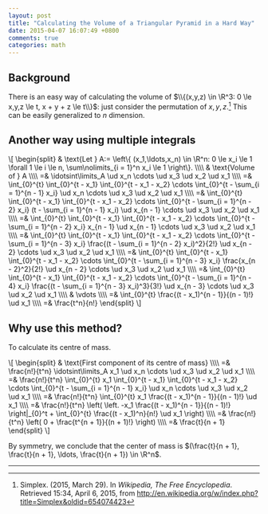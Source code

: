 ```yaml
---
layout: post
title: "Calculating the Volume of a Triangular Pyramid in a Hard Way"
date: 2015-04-07 16:07:49 +0800
comments: true
categories: math
---
```


Background
---

There is an easy way of calculating the volume of $\\{(x,y,z) \in
\R^3: 0 \le x,y,z \le t, x + y + z \le t\\}$: just consider the
permutation of $x,y,z$.[^easy_vol]  This can be easily generalized to
$n$ dimension.

Another way using multiple integrals
---

<div class="myeqn">
\[
\begin{split}
& \text{Let } A:= \left\{ (x_1,\ldots,x_n) \in \R^n: 0 \le x_i \le 1
\forall 1 \le i \le n, \sum\nolimits_{i = 1}^n x_i \le 1 \right\}.
\\\\
& \text{Volume of } A \\\\
=& \idotsint\limits_A \ud x_n \cdots \ud x_3 \ud x_2 \ud x_1 \\\\
=& \int_{0}^{t} \int_{0}^{t - x_1} \int_{0}^{t - x_1 - x_2} \cdots
\int_{0}^{t - \sum_{i = 1}^{n - 1} x_i} \ud x_n \cdots \ud x_3 \ud x_2
\ud x_1 \\\\
=& \int_{0}^{t} \int_{0}^{t - x_1} \int_{0}^{t - x_1 - x_2} \cdots
\int_{0}^{t - \sum_{i = 1}^{n - 2} x_i} (t - \sum_{i = 1}^{n - 1} x_i)
\ud x_{n - 1} \cdots \ud x_3 \ud x_2 \ud x_1 \\\\
=& \int_{0}^{t} \int_{0}^{t - x_1} \int_{0}^{t - x_1 - x_2} \cdots
\int_{0}^{t - \sum_{i = 1}^{n - 2} x_i} x_{n - 1} \ud x_{n - 1} \cdots
\ud x_3 \ud x_2 \ud x_1 \\\\
=& \int_{0}^{t} \int_{0}^{t - x_1} \int_{0}^{t - x_1 - x_2} \cdots
\int_{0}^{t - \sum_{i = 1}^{n - 3} x_i} \frac{(t - \sum_{i = 1}^{n -
2} x_i)^2}{2!} \ud x_{n - 2} \cdots \ud x_3 \ud x_2 \ud x_1 \\\\
=& \int_{0}^{t} \int_{0}^{t - x_1} \int_{0}^{t - x_1 - x_2} \cdots
\int_{0}^{t - \sum_{i = 1}^{n - 3} x_i} \frac{x_{n - 2}^2}{2!} \ud
x_{n - 2} \cdots \ud x_3 \ud x_2 \ud x_1 \\\\
=& \int_{0}^{t} \int_{0}^{t - x_1} \int_{0}^{t - x_1 - x_2} \cdots
\int_{0}^{t - \sum_{i = 1}^{n - 4} x_i} \frac{(t - \sum_{i = 1}^{n -
3} x_i)^3}{3!} \ud x_{n - 3} \cdots \ud x_3 \ud x_2 \ud x_1 \\\\
& \vdots \\\\
=& \int_{0}^{t} \frac{(t - x_1)^{n - 1}}{(n - 1)!} \ud x_1 \\\\
=& \frac{t^n}{n!}
\end{split}
\]
</div>

Why use this method?
---

To calculate its centre of mass.

<div class="myeqn">
\[
\begin{split}
& \text{First component of its centre of mass} \\\\
=& \frac{n!}{t^n} \idotsint\limits_A x_1 \ud x_n \cdots \ud x_3 \ud
x_2 \ud x_1 \\\\
=& \frac{n!}{t^n} \int_{0}^{t} x_1 \int_{0}^{t - x_1} \int_{0}^{t -
x_1 - x_2} \cdots \int_{0}^{t - \sum_{i = 1}^{n - 1} x_i} \ud x_n
\cdots \ud x_3 \ud x_2 \ud x_1 \\\\
=& \frac{n!}{t^n} \int_{0}^{t} x_1 \frac{(t - x_1)^{n - 1}}{(n - 1)!}
\ud x_1 \\\\
=& \frac{n!}{t^n} \left( \left. -x_1 \frac{(t - x_1)^{n - 1}}{(n -
1)!} \right|_{0}^t + \int_{0}^{t} \frac{(t - x_1)^n}{n!} \ud x_1
\right) \\\\
=& \frac{n!}{t^n} \left( 0 + \frac{t^{n + 1}}{(n + 1)!} \right) \\\\
=& \frac{t}{n + 1}
\end{split}
\]
</div>

By symmetry, we conclude that the center of mass is $(\frac{t}{n + 1},
\frac{t}{n + 1}, \ldots, \frac{t}{n + 1}) \in \R^n$.

---
[^easy_vol]:
    Simplex. (2015, March 29). In *Wikipedia, The Free Encyclopedia*.
    Retrieved 15:34, April 6, 2015, from
    <http://en.wikipedia.org/w/index.php?title=Simplex&oldid=654074423>
